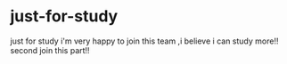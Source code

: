 # just-for-study
just for study
i'm very happy to join  this team ,i believe i can  study more!!
second join this part!! 
